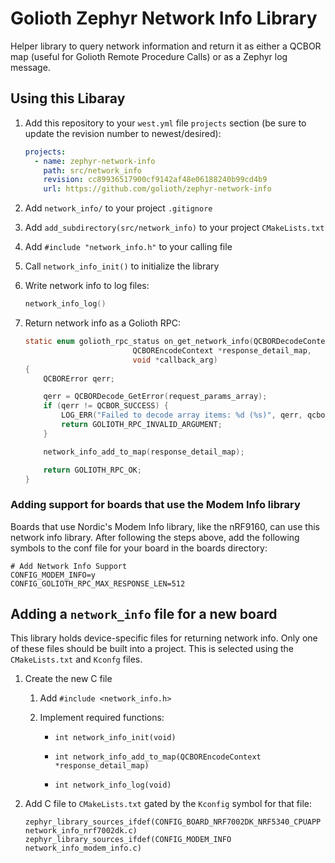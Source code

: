 # Golioth Zephyr Network Info Library

Helper library to query network information and return it as either a QCBOR map
(useful for Golioth Remote Procedure Calls) or as a Zephyr log message.

## Using this Libaray

1. Add this repository to your `west.yml` file `projects` section (be sure to
   update the revision number to newest/desired):

   ```yaml
   projects:
     - name: zephyr-network-info
       path: src/network_info
       revision: cc89936517900cf9142af48e06188240b99cd4b9
       url: https://github.com/golioth/zephyr-network-info
   ```

2. Add `network_info/` to your project `.gitignore`
3. Add `add_subdirectory(src/network_info)` to your project `CMakeLists.txt`
4. Add `#include "network_info.h"` to your calling file
5. Call `network_info_init()` to initialize the library
6. Write network info to log files:

   ```c
   network_info_log()
   ```

7. Return network info as a Golioth RPC:

   ```c
   static enum golioth_rpc_status on_get_network_info(QCBORDecodeContext *request_params_array,
                           QCBOREncodeContext *response_detail_map,
                           void *callback_arg)
   {
       QCBORError qerr;

       qerr = QCBORDecode_GetError(request_params_array);
       if (qerr != QCBOR_SUCCESS) {
           LOG_ERR("Failed to decode array items: %d (%s)", qerr, qcbor_err_to_str(qerr));
           return GOLIOTH_RPC_INVALID_ARGUMENT;
       }

       network_info_add_to_map(response_detail_map);

       return GOLIOTH_RPC_OK;
   }
   ```

### Adding support for boards that use the Modem Info library

Boards that use Nordic's Modem Info library, like the nRF9160, can use this
network info library. After following the steps above, add the following symbols
to the conf file for your board in the boards directory:

```
# Add Network Info Support
CONFIG_MODEM_INFO=y
CONFIG_GOLIOTH_RPC_MAX_RESPONSE_LEN=512
```

## Adding a `network_info` file for a new board

This library holds device-specific files for returning network info. Only one of
these files should be built into a project. This is selected using the
`CMakeLists.txt` and `Kconfg` files.

1. Create the new C file

   1. Add `#include <network_info.h>`

   2. Implement required functions:

      - `int network_info_init(void)`

      - `int network_info_add_to_map(QCBOREncodeContext *response_detail_map)`

      - `int network_info_log(void)`

2. Add C file to `CMakeLists.txt` gated by the `Kconfig` symbol for that file:

   ```
   zephyr_library_sources_ifdef(CONFIG_BOARD_NRF7002DK_NRF5340_CPUAPP network_info_nrf7002dk.c)
   zephyr_library_sources_ifdef(CONFIG_MODEM_INFO network_info_modem_info.c)
   ```
